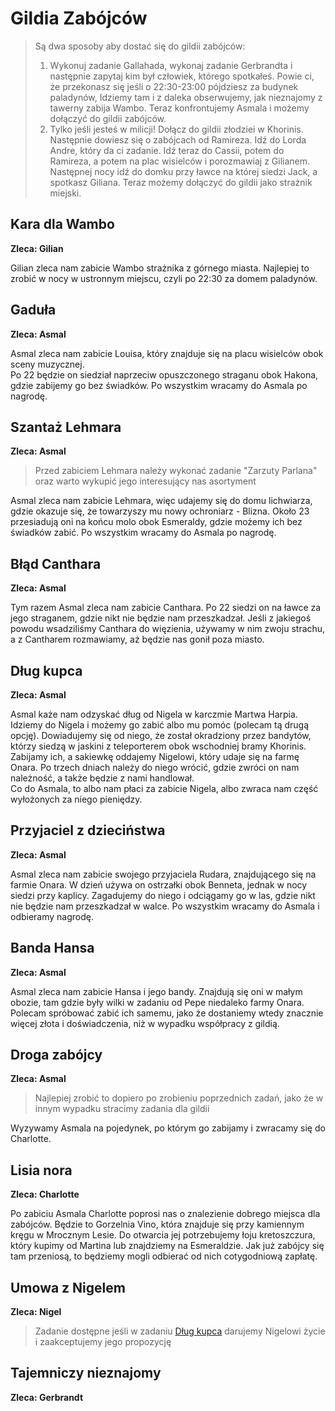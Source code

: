 # Gildia Zabójców

> Są dwa sposoby aby dostać się do gildii zabójców:
> 1. Wykonuj zadanie Gallahada, wykonaj zadanie Gerbrandta i następnie zapytaj kim był człowiek, którego spotkałeś. Powie ci, że przekonasz się jeśli o 22:30-23:00 pójdziesz za budynek paladynów, Idziemy tam i z daleka obserwujemy, jak nieznajomy z tawerny zabija Wambo. Teraz konfrontujemy Asmala i możemy dołączyć do gildii zabójców.
> 2. Tylko jeśli jesteś w milicji! Dołącz do gildii złodziei w Khorinis. Następnie dowiesz się o zabójcach od Ramireza. Idź do Lorda Andre, który da ci zadanie. Idź teraz do Cassii, potem do Ramireza, a potem na plac wisielców i porozmawiaj z Gilianem. Następnej nocy idź do domku przy ławce na której siedzi Jack, a spotkasz Giliana. Teraz możemy dołączyć do gildii jako strażnik miejski.

## Kara dla Wambo
__Zleca: Gilian__

Gilian zleca nam zabicie Wambo strażnika z górnego miasta. Najlepiej to zrobić w nocy w ustronnym miejscu, czyli po 22:30 za domem paladynów.

## Gaduła
__Zleca: Asmal__

Asmal zleca nam zabicie Louisa, który znajduje się na placu wisielców obok sceny muzycznej.  
Po 22 będzie on siedział naprzeciw opuszczonego straganu obok Hakona, gdzie zabijemy go bez świadków. Po wszystkim wracamy do Asmala po nagrodę.

## Szantaż Lehmara
__Zleca: Asmal__

> Przed zabiciem Lehmara należy wykonać zadanie "Zarzuty Parlana" oraz warto wykupić jego interesujący nas asortyment

Asmal zleca nam zabicie Lehmara, więc udajemy się do domu lichwiarza, gdzie okazuje się, że towarzyszy mu nowy ochroniarz - Blizna. Około 23 przesiadują oni na końcu molo obok Esmeraldy, gdzie możemy ich bez świadków zabić. Po wszystkim wracamy do Asmala po nagrodę.

## Błąd Canthara
__Zleca: Asmal__

Tym razem Asmal zleca nam zabicie Canthara. Po 22 siedzi on na ławce za jego straganem, gdzie nikt nie będzie nam przeszkadzał. Jeśli z jakiegoś powodu wsadziliśmy Canthara do więzienia, używamy w nim zwoju strachu, a z Cantharem rozmawiamy, aż będzie nas gonił poza miasto.

## Dług kupca
__Zleca: Asmal__

Asmal każe nam odzyskać dług od Nigela w karczmie Martwa Harpia. Idziemy do Nigela i możemy go zabić albo mu pomóc (polecam tą drugą opcję). Dowiadujemy się od niego, że został okradziony przez bandytów, którzy siedzą w jaskini z teleporterem obok wschodniej bramy Khorinis. Zabijamy ich, a sakiewkę oddajemy Nigelowi, który udaje się na farmę Onara. Po trzech dniach należy do niego wrócić, gdzie zwróci on nam należność, a także będzie z nami handlował.  
Co do Asmala, to albo nam płaci za zabicie Nigela, albo zwraca nam część wyłożonych za niego pieniędzy.

## Przyjaciel z dzieciństwa
__Zleca: Asmal__

Asmal zleca nam zabicie swojego przyjaciela Rudara, znajdującego się na farmie Onara. W dzień używa on ostrzałki obok Benneta, jednak w nocy siedzi przy kaplicy. Zagadujemy do niego i odciągamy go w las, gdzie nikt nie będzie nam przeszkadzał w walce. Po wszystkim wracamy do Asmala i odbieramy nagrodę.

## Banda Hansa
__Zleca: Asmal__

Asmal zleca nam zabicie Hansa i jego bandy. Znajdują się oni w małym obozie, tam gdzie były wilki w zadaniu od Pepe niedaleko farmy Onara. Polecam spróbować zabić ich samemu, jako że dostaniemy wtedy znacznie więcej złota i doświadczenia, niż w wypadku współpracy z gildią.

## Droga zabójcy
__Zleca: Asmal__

> Najlepiej zrobić to dopiero po zrobieniu poprzednich zadań, jako że w innym wypadku stracimy zadania dla gildii

Wyzywamy Asmala na pojedynek, po którym go zabijamy i zwracamy się do Charlotte.

## Lisia nora
__Zleca: Charlotte__

Po zabiciu Asmala Charlotte poprosi nas o znalezienie dobrego miejsca dla zabójców. Będzie to Gorzelnia Vino, która znajduje się przy kamiennym kręgu w Mrocznym Lesie. Do otwarcia jej potrzebujemy łoju kretoszczura, który kupimy od Martina lub znajdziemy na Esmeraldzie. Jak już zabójcy się tam przeniosą, to będziemy mogli odbierać od nich cotygodniową zapłatę.  

## Umowa z Nigelem
__Zleca: Nigel__

> Zadanie dostępne jeśli w zadaniu [Dług kupca](#dług-kupca) darujemy Nigelowi życie i zaakceptujemy jego propozycję

## Tajemniczy nieznajomy
__Zleca: Gerbrandt__